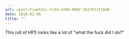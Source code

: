 ```yaml
---
url: /post/fcae531c-fc6d-4f08-9982-3b27611f18d8
date: 2018-02-08
title: ""
---
```


This roll of HP5 looks like a lot of "what the fuck did I do?"